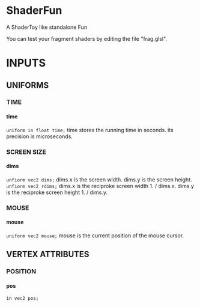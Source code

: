 # ShaderFun
A ShaderToy like standalone Fun

You can test your fragment shaders by editing the file "frag.glsl".

# INPUTS
## UNIFORMS
### TIME
#### time
`uniform in float time;`
time stores the running time in seconds.
its precision is microseconds.
### SCREEN SIZE
#### dims
`unfiorm vec2 dims;`
dims.x is the screen width.
dims.y is the screen height.
`unfiorm vec2 rdims;`
dims.x is the reciproke screen width 1. / dims.x.
dims.y is the reciproke screen height 1. / dims.y.
### MOUSE
#### mouse
`uniform vec2 mouse;`
mouse is the current position of the mouse cursor.
## VERTEX ATTRIBUTES
### POSITION
#### pos
`in vec2 pos;`

